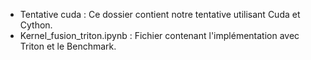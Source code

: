 - Tentative cuda : Ce dossier contient notre tentative utilisant Cuda et Cython.
- Kernel_fusion_triton.ipynb : Fichier contenant l'implémentation avec Triton et le Benchmark. 
